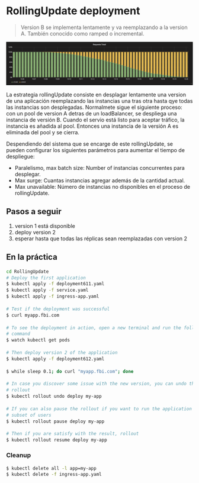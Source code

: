 RollingUpdate deployment
========================

> Version B se implementa lentamente y va reemplazando a la version A. También conocido como ramped o incremental.

![kubernetes rollingUpdate deployment](grafana-rollingUpdate.png)

La estrategia rollingUpdate consiste en desplagar lentamente una version de una aplicación reemplazando
las instancias una tras otra hasta qye todas las instancias son desplegadas.
Normalmete sigue el siguiente proceso: con un pool de version A detras de un loadBalancer, se despliega una instancia de versión B. Cuando el servio está listo para aceptar tráfico, la instancia es añadida al pool. 
Entonces una instancia de la versión A es eliminada del pool y se cierra.

Despendiendo del sistema que se encarge de este rollingUpdate, se pueden configurar los siguientes parámetros 
para aumentar el tiempo de despliegue:

- Paralelismo, max batch size: Number of instancias concurrentes para desplegar.
- Max surge: Cuantas instancias agregar además de la cantidad actual.
- Max unavailable: Número de instancias no disponibles en el proceso de rollingUpdate.

## Pasos a seguir

1. version 1 está disponible
1. deploy version 2
1. esperar hasta que todas las réplicas sean reemplazadas con version 2

## En la práctica

```bash
cd RollingUpdate
# Deploy the first application
$ kubectl apply -f deployment611.yaml
$ kubectl apply -f service.yaml
$ kubectl apply -f ingress-app.yaml

# Test if the deployment was successful
$ curl myapp.fbi.com

# To see the deployment in action, open a new terminal and run the following
# command
$ watch kubectl get pods

# Then deploy version 2 of the application
$ kubectl apply -f deployment612.yaml

$ while sleep 0.1; do curl "myapp.fbi.com"; done

# In case you discover some issue with the new version, you can undo the
# rollout
$ kubectl rollout undo deploy my-app

# If you can also pause the rollout if you want to run the application for a
# subset of users
$ kubectl rollout pause deploy my-app

# Then if you are satisfy with the result, rollout
$ kubectl rollout resume deploy my-app
```

### Cleanup

```bash
$ kubectl delete all -l app=my-app
$ kubectl delete -f ingress-app.yaml
```